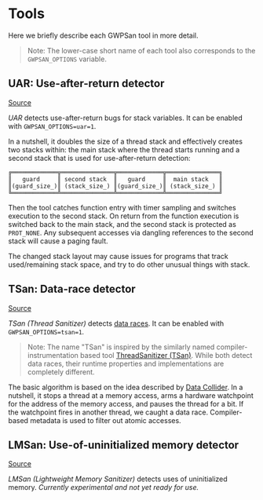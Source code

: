 # Tools

Here we briefly describe each GWPSan tool in more detail.

> Note: The lower-case short name of each tool also corresponds to the
> `GWPSAN_OPTIONS` variable.

## UAR: Use-after-return detector

[Source](https://github.com/google/gwpsan/blob/master/gwpsan/uar/uar.cpp)

*UAR* detects use-after-return bugs for stack variables. It can be enabled with
`GWPSAN_OPTIONS=uar=1`.

In a nutshell, it doubles the size of a thread stack and effectively creates
two stacks within: the main stack where the thread starts running and a second
stack that is used for use-after-return detection:

```
╔═════════════╦═══════════════╦═════════════╦═══════════════╗
║   guard     ║ second stack  ║   guard     ║  main stack   ║
║(guard_size_)║ (stack_size_) ║(guard_size_)║ (stack_size_) ║
╚═════════════╩═══════════════╩═════════════╩═══════════════╝
```

Then the tool catches function entry with timer sampling and switches execution
to the second stack. On return from the function execution is switched back to
the main stack, and the second stack is protected as `PROT_NONE`. Any
subsequent accesses via dangling references to the second stack will cause a
paging fault.

The changed stack layout may cause issues for programs that track
used/remaining stack space, and try to do other unusual things with stack.

## TSan: Data-race detector

[Source](https://github.com/google/gwpsan/blob/master/gwpsan/tsan/tsan.cpp)

*TSan (Thread Sanitizer)* detects [data
races](https://en.cppreference.com/w/cpp/language/multithread). It can be
enabled with `GWPSAN_OPTIONS=tsan=1`.

> Note: The name "TSan" is inspired by the similarly named
> compiler-instrumentation based tool [ThreadSanitizer
> (TSan)](https://clang.llvm.org/docs/ThreadSanitizer.html). While both detect
> data races, their runtime properties and implementations are completely
> different.

The basic algorithm is based on the idea described by [Data
Collider](https://www.usenix.org/legacy/event/osdi10/tech/full_papers/Erickson.pdf).
In a nutshell, it stops a thread at a memory access, arms a hardware watchpoint
for the address of the memory access, and pauses the thread for a bit. If the
watchpoint fires in another thread, we caught a data race. Compiler-based
metadata is used to filter out atomic accesses.

## LMSan: Use-of-uninitialized memory detector

[Source](https://github.com/google/gwpsan/blob/master/gwpsan/lmsan/lmsan.cpp)

*LMSan (Lightweight Memory Sanitizer)* detects uses of uninitialized memory.
*Currently experimental and not yet ready for use.*
